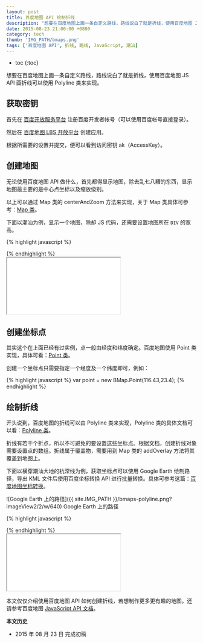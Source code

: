```yaml
---
layout: post
title: 百度地图 API 绘制折线
description: "想要在百度地图上画一条自定义路线，路线说白了就是折线，使用百度地图 JS API 画折线可以使用 Polyline 类来实现。"
date: 2015-08-23 21:00:00 +0800
category: tech
thumb: 'IMG_PATH/bmaps.png'
tags: ['百度地图 API', 折线, 路线, JavaScript, 潮汕]
---
```


* toc
{:toc}

想要在百度地图上画一条自定义路线，路线说白了就是折线，使用百度地图 JS API 画折线可以使用 Polyline 类来实现。

## 获取密钥

首先在 [百度开放服务平台](http://developer.baidu.com/) 注册百度开发者帐号（可以使用百度帐号直接登录）。

然后在 [百度地图 LBS 开放平台](http://lbsyun.baidu.com/apiconsole/key) 创建应用。

根据所需要的设置并提交，便可以看到访问密钥 ak（AccessKey）。

## 创建地图

无论使用百度地图 API 做什么，首先都得显示地图，除去乱七八糟的东西，显示地图最主要的是中心点坐标以及缩放级别。

以上可以通过 Map 类的 centerAndZoom 方法来实现，关于 Map 类具体可参考：[Map 类](http://developer.baidu.com/map/reference/index.php?title=Class:%E6%A0%B8%E5%BF%83%E7%B1%BB/Map)。

下面以潮汕为例，显示一个地图，除却 JS 代码，还需要设置地图所在 `DIV` 的宽高。

{% highlight javascript %}
<script type="text/javascript" src="http://api.map.baidu.com/api?v=2.0&ak=您的密钥"></script>
<div id="map"></div>
<script type="text/javascript">
var map = new BMap.Map("map");//创建地图实例
var point = new BMap.Point(116.43,23.4);//创建坐标点
map.centerAndZoom(point, 10);//设置中心坐标及默认缩放级别
</script>
{% endhighlight %}

<div class="iframe-container">
    <iframe class="iframe" src="{{ site.IMG_PATH }}/bmaps-polyline.html?id=1"></iframe>
</div>

## 创建坐标点

其实这个在上面已经有过实例，点一般由经度和纬度确定。百度地图使用 Point 类实现，具体可看：[Point 类](http://developer.baidu.com/map/reference/index.php?title=Class:%E5%9F%BA%E7%A1%80%E7%B1%BB/Point)。

创建一个坐标点只需要指定一个经度及一个纬度即可，例如：

{% highlight javascript %}
var point = new BMap.Point(116.43,23.4);
{% endhighlight %}

## 绘制折线

开头说到，百度地图的折线可以由 Polyline 类来实现，Polyline 类的具体文档可以看：[Polyline 类](http://developer.baidu.com/map/reference/index.php?title=Class:%E8%A6%86%E7%9B%96%E7%89%A9%E7%B1%BB/Polyline)。

折线有若干个折点，所以不可避免的要设置这些坐标点。根据文档，创建折线对象需要设置点的数组。折线属于覆盖物，需要用到 Map 类的 addOverlay 方法将其覆盖到地图上。

下面以横穿潮汕大地的杭深线为例，获取坐标点可以使用 Google Earth 绘制路径，导出 KML 文件后使用百度坐标转换 API 进行批量转换。具体可参考这篇：[百度地图坐标转换](/bmaps-changeposition.html)。

![Google Earth 上的路径]({{ site.IMG_PATH }}/bmaps-polyline.png?imageView2/2/w/640)
Google Earth 上的路径

{% highlight javascript %}
<script type="text/javascript" src="http://api.map.baidu.com/api?v=2.0&ak=您的密钥"></script>
<div id="map"></div>
<script type="text/javascript">
var map = new BMap.Map("map");//创建地图实例
var point = new BMap.Point(116.43,23.43);//创建坐标点
var points = [ 
  new BMap.Point(117.270591,23.812975), 
  new BMap.Point(117.227819,23.814327), 
  new BMap.Point(117.171452,23.800036), 
  new BMap.Point(117.132368,23.791609), 
  new BMap.Point(117.076919,23.764658), 
  new BMap.Point(117.024827,23.754510), 
  new BMap.Point(116.981047,23.739533), 
  new BMap.Point(116.939091,23.717617), 
  new BMap.Point(116.900199,23.699399), 
  new BMap.Point(116.885031,23.689196), 
  new BMap.Point(116.874584,23.679668), 
  new BMap.Point(116.811841,23.626940), 
  new BMap.Point(116.759632,23.604713), 
  new BMap.Point(116.725061,23.587160), 
  new BMap.Point(116.651402,23.566650), 
  new BMap.Point(116.595323,23.545934), 
  new BMap.Point(116.565463,23.533553), 
  new BMap.Point(116.552337,23.519046), 
  new BMap.Point(116.544596,23.508704), 
  new BMap.Point(116.537630,23.464337), 
  new BMap.Point(116.528264,23.443634), 
  new BMap.Point(116.518571,23.425543), 
  new BMap.Point(116.502256,23.414608), 
  new BMap.Point(116.429954,23.388459), 
  new BMap.Point(116.388039,23.368854), 
  new BMap.Point(116.352537,23.347284), 
  new BMap.Point(116.281605,23.327247), 
  new BMap.Point(116.227800,23.293717), 
  new BMap.Point(116.214108,23.280499), 
  new BMap.Point(116.180527,23.247139), 
  new BMap.Point(116.107918,23.134458), 
  new BMap.Point(116.040802,23.102683), 
  new BMap.Point(116.005375,23.071510), 
  new BMap.Point(115.979189,23.052335), 
  new BMap.Point(115.874687,23.017842), 
  new BMap.Point(115.732058,22.949055), 
  new BMap.Point(115.650940,22.903134), 
  new BMap.Point(115.559445,22.859811), 
];//设置坐标数组
var polyline = new BMap.Polyline(points);//创建折线
map.centerAndZoom(point, 10);//设置中心坐标及默认缩放级别
map.addOverlay(polyline);//将折线覆盖到地图上
</script>
{% endhighlight %}

<div class="iframe-container">
    <iframe class="iframe" src="{{ site.IMG_PATH }}/bmaps-polyline.html?id=2"></iframe>
</div>

本文仅仅介绍使用百度地图 API 如何创建折线，若想制作更多更有趣的地图，还请参考百度地图 [JavaScript API 文档](http://developer.baidu.com/map/index.php?title=jspopular)。

**本文历史**

* 2015 年 08 月 23 日 完成初稿
